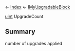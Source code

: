 ← [Index](Api-Index) ← [IMyUpgradableBlock](Sandbox.ModAPI.Ingame.IMyUpgradableBlock)

[uint](System.UInt32) UpgradeCount

## Summary

number of upgrades applied

